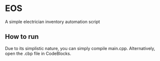 # EOS
A simple electrician inventory automation script


## How to run
Due to its simplistic nature, you can simply compile main.cpp. Alternatively, open the .cbp file in CodeBlocks.
